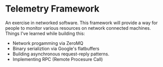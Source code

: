 # Telemetry Framework

An exercise in networked software. This framework will provide a way for people to monitor various resources on network connected machines.
Things I've learned while building this:

* Network progamming via ZeroMQ
* Binary serializtion via Google's flatbuffers
* Building asynchronous request-reply patterns.
* Implementing RPC (Remote Procesure Call)
